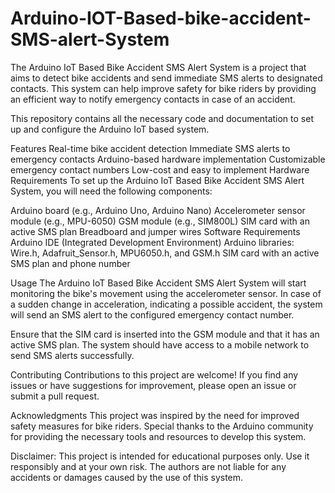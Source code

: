 # Arduino-IOT-Based-bike-accident-SMS-alert-System

The Arduino IoT Based Bike Accident SMS Alert System is a project that aims to detect bike accidents and send immediate SMS alerts to designated contacts. This system can help improve safety for bike riders by providing an efficient way to notify emergency contacts in case of an accident.

This repository contains all the necessary code and documentation to set up and configure the Arduino IoT based system.

Features
Real-time bike accident detection
Immediate SMS alerts to emergency contacts
Arduino-based hardware implementation
Customizable emergency contact numbers
Low-cost and easy to implement
Hardware Requirements
To set up the Arduino IoT Based Bike Accident SMS Alert System, you will need the following components:

Arduino board (e.g., Arduino Uno, Arduino Nano)
Accelerometer sensor module (e.g., MPU-6050)
GSM module (e.g., SIM800L)
SIM card with an active SMS plan
Breadboard and jumper wires
Software Requirements
Arduino IDE (Integrated Development Environment)
Arduino libraries: Wire.h, Adafruit_Sensor.h, MPU6050.h, and GSM.h
SIM card with an active SMS plan and phone number

Usage
The Arduino IoT Based Bike Accident SMS Alert System will start monitoring the bike's movement using the accelerometer sensor. In case of a sudden change in acceleration, indicating a possible accident, the system will send an SMS alert to the configured emergency contact number.

Ensure that the SIM card is inserted into the GSM module and that it has an active SMS plan. The system should have access to a mobile network to send SMS alerts successfully.

Contributing
Contributions to this project are welcome! If you find any issues or have suggestions for improvement, please open an issue or submit a pull request.

Acknowledgments
This project was inspired by the need for improved safety measures for bike riders. Special thanks to the Arduino community for providing the necessary tools and resources to develop this system.

Disclaimer: This project is intended for educational purposes only. Use it responsibly and at your own risk. The authors are not liable for any accidents or damages caused by the use of this system.
